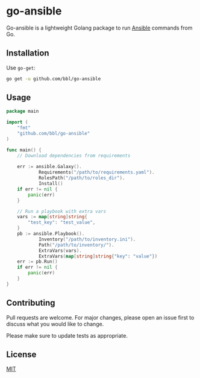 # go-ansible

Go-ansible is a lightweight Golang package to run [Ansible](https://docs.ansible.com/) commands from Go.

## Installation

Use `go-get`:

```bash
go get -u github.com/bbl/go-ansible
```

## Usage

```go
package main

import (
	"fmt"
	"github.com/bbl/go-ansible"
)

func main() {
    // Download dependencies from requirements 
    
    err := ansible.Galaxy().
    		Requirements("/path/to/requirements.yaml").
    		RolesPath("/path/to/roles_dir").
            Install()
    if err != nil {
        panic(err)
    }   

    // Run a playbook with extra vars
    vars := map[string]string{
        "test_key": "test_value",
    }
	pb := ansible.Playbook().
    		Inventory("/path/to/inventory.ini").
    		Path("/path/to/inventory/").
    		ExtraVars(vars).
    		ExtraVars(map[string]string{"key": "value"})
    err := pb.Run()
    if err != nil {
        panic(err)
    }
}
```

## Contributing
Pull requests are welcome. For major changes, please open an issue first to discuss what you would like to change.

Please make sure to update tests as appropriate.

## License
[MIT](https://choosealicense.com/licenses/mit/)